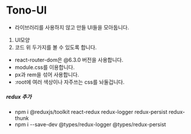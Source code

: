 # Tono-UI
- 라이브러리를 사용하지 않고 만들 UI들을 모아둡니다.
1. UI모양
2. 코드
위 두가지를 볼 수 있도록 합니다.

- react-router-dom은 @6.3.0 버전을 사용합니다.
- module.css를 이용합니다.
- px과 rem을 섞어 사용합니다.
- :root에 여러 색상이나 자주쓰는 css를 놔둘겁니다.

##### redux 추가
- npm i @reduxjs/toolkit react-redux redux-logger redux-persist redux-thunk 
- npm i --save-dev @types/redux-logger @types/redux-persist